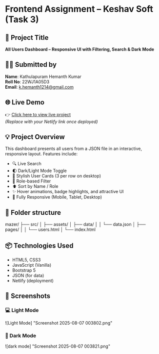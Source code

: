# Frontend Assignment – Keshav Soft (Task 3)

## 🚀 Project Title
**All Users Dashboard – Responsive UI with Filtering, Search & Dark Mode**

## 👨‍💻 Submitted by
**Name**: Kathulapuram Hemanth Kumar  
**Roll No**: 22WJ1A05D3  
**Email**: k.hemanth1214@gmail.com  

## 🌐 Live Demo
👉 [Click here to view live project](https://your-netlify-link.netlify.app/)  
*(Replace with your Netlify link once deployed)*

## 💡 Project Overview
This dashboard presents all users from a JSON file in an interactive, responsive layout. Features include:
- 🔍 Live Search
- 🌓 Dark/Light Mode Toggle
- 🎨 Stylish User Cards (3 per row on desktop)
- 🧠 Role-based Filter
- ⬆️ Sort by Name / Role
- ✨ Hover animations, badge highlights, and attractive UI
- 📱 Fully Responsive (Mobile, Tablet, Desktop)

## 📁 Folder structure
mazer/
├── src/
│ ├── assets/
│ ├── data/
│ │ └── data.json
│ ├── pages/
│ │ └── users.html
│ └── index.html

## 📦 Technologies Used
- HTML5, CSS3
- JavaScript (Vanilla)
- Bootstrap 5
- JSON (for data)
- Netlify (deployment)

## 📸 Screenshots
### 💻 Light Mode
![Light Mode] "Screenshot 2025-08-07 003802.png"
### 🌙 Dark Mode
![dark mode] "Screenshot 2025-08-07 003821.png"
